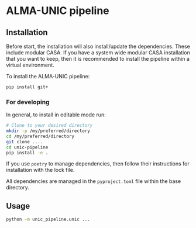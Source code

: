 # ALMA-UNIC pipeline

## Installation

Before start, the installation will also install/update the dependencies. These
include modular CASA. If you have a system wide modular CASA installation that
you want to keep, then it is recommended to install the pipeline within a 
virtual environment.

To install the ALMA-UNIC pipeline:

```bash
pip install git+
```

### For developing

In general, to install in editable mode run:

```bash
# Clone to your desired directory
mkdir -p /my/preferred/directory
cd /my/preferred/directory
git clone ....
cd unic-pipeline
pip install -e .
```

If you use `poetry` to manage dependencies, then follow their instructions for
installation with the lock file.

All dependencies are managed in the `pyproject.toml` file within the base directory.

## Usage

```bash
python -m unic_pipeline.unic ...
```
